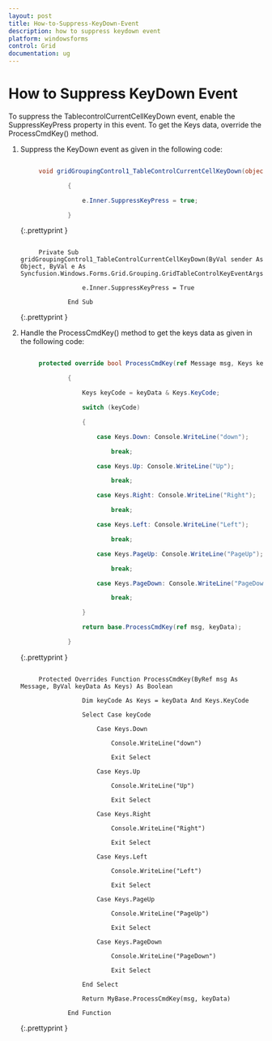 ```yaml
---
layout: post
title: How-to-Suppress-KeyDown-Event
description: how to suppress keydown event
platform: windowsforms
control: Grid
documentation: ug
---
```


# How to Suppress KeyDown Event

To suppress the TablecontrolCurrentCellKeyDown event, enable the SuppressKeyPress property in this event.  To get the Keys data, override the ProcessCmdKey() method. 

1. Suppress the KeyDown event as given in the following code:

   ~~~ cs

		void gridGroupingControl1_TableControlCurrentCellKeyDown(object sender, Syncfusion.Windows.Forms.Grid.Grouping.GridTableControlKeyEventArgs e)

				{

					e.Inner.SuppressKeyPress = true;

				}

   ~~~
   {:.prettyprint }

   ~~~ vbnet

		Private Sub gridGroupingControl1_TableControlCurrentCellKeyDown(ByVal sender As Object, ByVal e As Syncfusion.Windows.Forms.Grid.Grouping.GridTableControlKeyEventArgs)

					e.Inner.SuppressKeyPress = True

				End Sub

   ~~~
   {:.prettyprint }

2. Handle the ProcessCmdKey() method to get the keys data as given in the following code: 

   ~~~ cs

		protected override bool ProcessCmdKey(ref Message msg, Keys keyData)

				{

					Keys keyCode = keyData & Keys.KeyCode;

					switch (keyCode)

					{

						case Keys.Down: Console.WriteLine("down");                 

							break;

						case Keys.Up: Console.WriteLine("Up");

							break;

						case Keys.Right: Console.WriteLine("Right");

							break;

						case Keys.Left: Console.WriteLine("Left");

							break;

						case Keys.PageUp: Console.WriteLine("PageUp");

							break;

						case Keys.PageDown: Console.WriteLine("PageDown");

							break;

					}            

					return base.ProcessCmdKey(ref msg, keyData);

				}

   ~~~
   {:.prettyprint }

   ~~~ vbnet

		Protected Overrides Function ProcessCmdKey(ByRef msg As Message, ByVal keyData As Keys) As Boolean

					Dim keyCode As Keys = keyData And Keys.KeyCode

					Select Case keyCode

						Case Keys.Down

							Console.WriteLine("down")

							Exit Select

						Case Keys.Up

							Console.WriteLine("Up")

							Exit Select

						Case Keys.Right

							Console.WriteLine("Right")

							Exit Select

						Case Keys.Left

							Console.WriteLine("Left")

							Exit Select

						Case Keys.PageUp

							Console.WriteLine("PageUp")

							Exit Select

						Case Keys.PageDown

							Console.WriteLine("PageDown")

							Exit Select

					End Select

					Return MyBase.ProcessCmdKey(msg, keyData)

				End Function

   ~~~
   {:.prettyprint }
